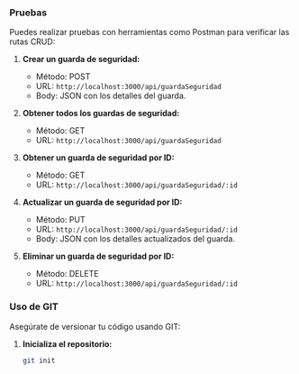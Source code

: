 ### Pruebas

Puedes realizar pruebas con herramientas como Postman para verificar las rutas CRUD:

1. **Crear un guarda de seguridad:**
   - Método: POST
   - URL: `http://localhost:3000/api/guardaSeguridad`
   - Body: JSON con los detalles del guarda.

2. **Obtener todos los guardas de seguridad:**
   - Método: GET
   - URL: `http://localhost:3000/api/guardaSeguridad`

3. **Obtener un guarda de seguridad por ID:**
   - Método: GET
   - URL: `http://localhost:3000/api/guardaSeguridad/:id`

4. **Actualizar un guarda de seguridad por ID:**
   - Método: PUT
   - URL: `http://localhost:3000/api/guardaSeguridad/:id`
   - Body: JSON con los detalles actualizados del guarda.

5. **Eliminar un guarda de seguridad por ID:**
   - Método: DELETE
   - URL: `http://localhost:3000/api/guardaSeguridad/:id`

### Uso de GIT

Asegúrate de versionar tu código usando GIT:

1. **Inicializa el repositorio:**
   ```bash
   git init